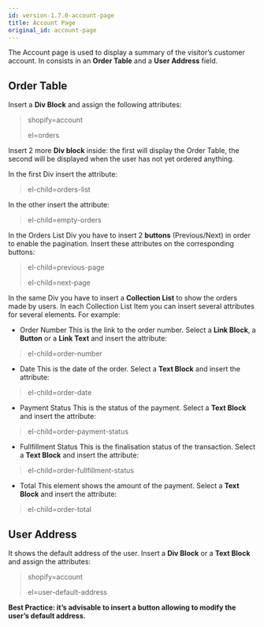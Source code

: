 ```yaml
---
id: version-1.7.0-account-page
title: Account Page
original_id: account-page
---
```


The Account page is used to display a summary of the visitor’s customer account.
In consists in an **Order Table** and a **User Address** field.

## Order Table
Insert a **Div Block** and assign the following attributes:

> shopify=account
>
> el=orders

Insert 2 more **Div block** inside: the first will display the Order Table, the second will be displayed when the user has not yet ordered anything.

In the first Div insert the attribute:

> el-child=orders-list

In the other insert the attribute:

> el-child=empty-orders

In the Orders List Div you have to insert 2 **buttons** (Previous/Next) in order to enable the pagination. Insert these attributes on the corresponding buttons:

> el-child=previous-page
>
> el-child=next-page

In the same Div you have to insert a **Collection List** to show the orders made by users. In each Collection List Item you can insert several attributes for several elements. For example:

- Order Number
This is the link to the order number. Select a **Link Block**, a **Button** or a **Link Text** and insert the attribute:

> el-child=order-number

- Date
This is the  date of the order. Select a **Text Block** and insert the attribute:

> el-child=order-date

- Payment Status
This is the status of the payment. Select a **Text Block** and insert the attribute:

> el-child=order-payment-status

- Fullfillment Status
This is the finalisation status of the transaction. Select a **Text Block** and insert the attribute:

> el-child=order-fullfillment-status

- Total
This element shows the amount of the payment. Select a **Text Block** and insert the attribute:

> el-child=order-total

 

## User Address
It shows the default address of the user. Insert a **Div Block** or a **Text Block** and assign the attributes:

> shopify=account
>
> el=user-default-address

**Best Practice: it’s advisable to insert a button allowing to modify the user’s default address.**